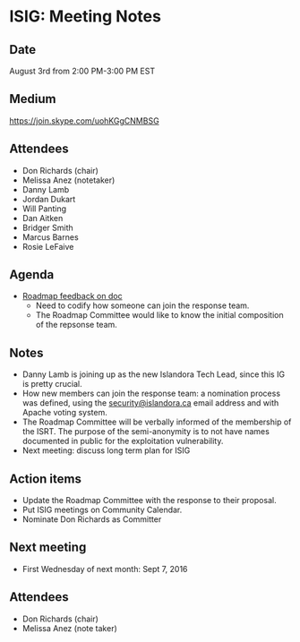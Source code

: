 # ISIG: Meeting Notes

## Date

August 3rd from 2:00 PM-3:00 PM EST

## Medium

https://join.skype.com/uohKGgCNMBSG<br/>

## Attendees
* Don Richards (chair) 
* Melissa Anez (notetaker)
* Danny Lamb
* Jordan Dukart
* Will Panting
* Dan Aitken
* Bridger Smith
* Marcus Barnes
* Rosie LeFaive


## Agenda
* [Roadmap feedback on doc](https://github.com/Islandora/islandora/wiki/Roadmap-Meeting-July-22-2016-11:30-am-AST#security-interest-group-will)
  * Need to codify how someone can join the response team.
  * The Roadmap Committee would like to know the initial composition of the repsonse team.

## Notes
* Danny Lamb is joining up as the new Islandora Tech Lead, since this IG is pretty crucial.
* How new members can join the response team: a nomination process was defined, using the security@islandora.ca email address and with Apache voting system.
* The Roadmap Committee will be verbally informed of the membership of the ISRT. The purpose of the semi-anonymity is to not have names documented in public for the exploitation vulnerability.
* Next meeting: discuss long term plan for ISIG

## Action items
* Update the Roadmap Committee with the response to their proposal.
* Put ISIG meetings on Community Calendar.
* Nominate Don Richards as Committer

## Next meeting
* First Wednesday of next month: Sept 7, 2016

## Attendees
* Don Richards (chair) 
* Melissa Anez (note taker)

